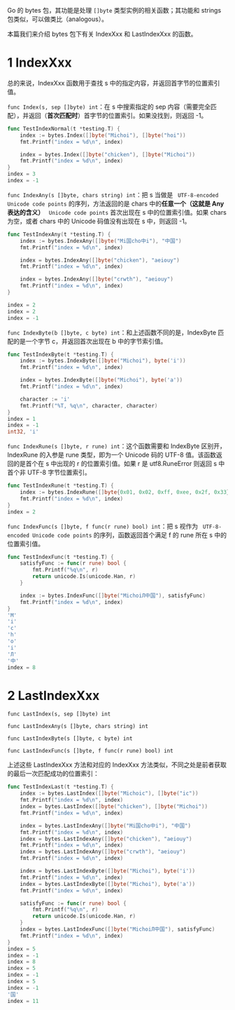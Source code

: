 Go 的 bytes 包，其功能是处理 `[]byte` 类型实例的相关函数；其功能和 strings 包类似，可以做类比（analogous）。

本篇我们来介绍 bytes 包下有关 IndexXxx 和 LastIndexXxx 的函数。

# 1 IndexXxx

总的来说，IndexXxx 函数用于查找 s 中的指定内容，并返回首字节的位置索引值。

`func Index(s, sep []byte) int`：在 s 中搜索指定的 sep 内容（需要完全匹配），并返回（**首次匹配时**）首字节的位置索引。如果没找到，则返回 -1。

~~~go
func TestIndexNormal(t *testing.T) {
	index := bytes.Index([]byte("Michoi"), []byte("hoi"))
	fmt.Printf("index = %d\n", index)

	index = bytes.Index([]byte("chicken"), []byte("Michoi"))
	fmt.Printf("index = %d\n", index)
}
index = 3
index = -1
~~~

`func IndexAny(s []byte, chars string) int`：把 s 当做是 ` UTF-8-encoded Unicode code points` 的序列，方法返回的是 chars 中的**任意一个（这就是 Any 表达的含义）** ` Unicode code points` 首次出现在 s 中的位置索引值。如果 chars 为空，或者 chars 中的 Unicode 码值没有出现在 s 中，则返回 -1。

~~~go
func TestIndexAny(t *testing.T) {
	index := bytes.IndexAny([]byte("Mi国cho中i"), "中国")
	fmt.Printf("index = %d\n", index)

	index = bytes.IndexAny([]byte("chicken"), "aeiouy")
	fmt.Printf("index = %d\n", index)

	index = bytes.IndexAny([]byte("crwth"), "aeiouy")
	fmt.Printf("index = %d\n", index)
}

index = 2
index = 2
index = -1
~~~

`func IndexByte(b []byte, c byte) int`：和上述函数不同的是，IndexByte 匹配的是一个字节 c，并返回首次出现在 b 中的字节索引值。

~~~go
func TestIndexByte(t *testing.T) {
	index := bytes.IndexByte([]byte("Michoi"), byte('i'))
	fmt.Printf("index = %d\n", index)

	index = bytes.IndexByte([]byte("Michoi"), byte('a'))
	fmt.Printf("index = %d\n", index)

	character := 'i'
	fmt.Printf("%T, %q\n", character, character)
}
index = 1
index = -1
int32, 'i'
~~~

`func IndexRune(s []byte, r rune) int`：这个函数需要和 IndexByte 区别开，IndexRune 的入参是 rune 类型，即为一个 Unicode 码的 UTF-8 值。该函数返回的是首个在 s 中出现的 r 的位置索引值。如果 r 是 utf8.RuneError 则返回 s 中首个非 UTF-8 字节位置索引。

~~~go
func TestIndexRune(t *testing.T) {
	index := bytes.IndexRune([]byte{0x01, 0x02, 0xff, 0xee, 0x2f, 0x33}, utf8.RuneError)
	fmt.Printf("index = %d\n", index)
}
index = 2
~~~

`func IndexFunc(s []byte, f func(r rune) bool) int`：把 s 视作为 ` UTF-8-encoded Unicode code points` 的序列，函数返回首个满足 f 的 rune 所在 s 中的位置索引值。

~~~go
func TestIndexFunc(t *testing.T) {
	satisfyFunc := func(r rune) bool {
		fmt.Printf("%q\n", r)
		return unicode.Is(unicode.Han, r)
	}

	index := bytes.IndexFunc([]byte("MichoiЛ中国"), satisfyFunc)
	fmt.Printf("index = %d\n", index)
}
'M'
'i'
'c'
'h'
'o'
'i'
'Л'
'中'
index = 8
~~~

# 2 LastIndexXxx

`func LastIndex(s, sep []byte) int`

`func LastIndexAny(s []byte, chars string) int`

`func LastIndexByte(s []byte, c byte) int`

`func LastIndexFunc(s []byte, f func(r rune) bool) int`

上述这些 LastIndexXxx 方法和对应的 IndexXxx 方法类似，不同之处是前者获取的最后一次匹配成功的位置索引：

~~~go
func TestIndexLast(t *testing.T) {
	index := bytes.LastIndex([]byte("Michoic"), []byte("ic"))
	fmt.Printf("index = %d\n", index)
	index = bytes.LastIndex([]byte("chicken"), []byte("Michoi"))
	fmt.Printf("index = %d\n", index)

	index = bytes.LastIndexAny([]byte("Mi国cho中i"), "中国")
	fmt.Printf("index = %d\n", index)
	index = bytes.LastIndexAny([]byte("chicken"), "aeiouy")
	fmt.Printf("index = %d\n", index)
	index = bytes.LastIndexAny([]byte("crwth"), "aeiouy")
	fmt.Printf("index = %d\n", index)

	index = bytes.LastIndexByte([]byte("Michoi"), byte('i'))
	fmt.Printf("index = %d\n", index)
	index = bytes.LastIndexByte([]byte("Michoi"), byte('a'))
	fmt.Printf("index = %d\n", index)

	satisfyFunc := func(r rune) bool {
		fmt.Printf("%q\n", r)
		return unicode.Is(unicode.Han, r)
	}
	index = bytes.LastIndexFunc([]byte("MichoiЛ中国"), satisfyFunc)
	fmt.Printf("index = %d\n", index)
}
index = 5
index = -1
index = 8
index = 5
index = -1
index = 5
index = -1
'国'
index = 11
~~~

